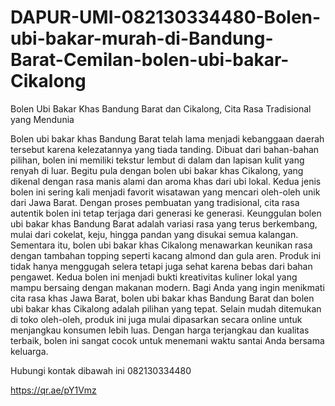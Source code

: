 # DAPUR-UMI-082130334480-Bolen-ubi-bakar-murah-di-Bandung-Barat-Cemilan-bolen-ubi-bakar-Cikalong

Bolen Ubi Bakar Khas Bandung Barat dan Cikalong, Cita Rasa Tradisional yang Mendunia

Bolen ubi bakar khas Bandung Barat telah lama menjadi kebanggaan daerah tersebut karena kelezatannya yang tiada tanding. Dibuat dari bahan-bahan pilihan, bolen ini memiliki tekstur lembut di dalam dan lapisan kulit yang renyah di luar. Begitu pula dengan bolen ubi bakar khas Cikalong, yang dikenal dengan rasa manis alami dan aroma khas dari ubi lokal. Kedua jenis bolen ini sering kali menjadi favorit wisatawan yang mencari oleh-oleh unik dari Jawa Barat. Dengan proses pembuatan yang tradisional, cita rasa autentik bolen ini tetap terjaga dari generasi ke generasi.
Keunggulan bolen ubi bakar khas Bandung Barat adalah variasi rasa yang terus berkembang, mulai dari cokelat, keju, hingga pandan yang disukai semua kalangan. Sementara itu, bolen ubi bakar khas Cikalong menawarkan keunikan rasa dengan tambahan topping seperti kacang almond dan gula aren. Produk ini tidak hanya menggugah selera tetapi juga sehat karena bebas dari bahan pengawet. Kedua bolen ini menjadi bukti kreativitas kuliner lokal yang mampu bersaing dengan makanan modern.
Bagi Anda yang ingin menikmati cita rasa khas Jawa Barat, bolen ubi bakar khas Bandung Barat dan bolen ubi bakar khas Cikalong adalah pilihan yang tepat. Selain mudah ditemukan di toko oleh-oleh, produk ini juga mulai dipasarkan secara online untuk menjangkau konsumen lebih luas. Dengan harga terjangkau dan kualitas terbaik, bolen ini sangat cocok untuk menemani waktu santai Anda bersama keluarga.

Hubungi kontak dibawah ini 
082130334480

https://qr.ae/pY1Vmz

